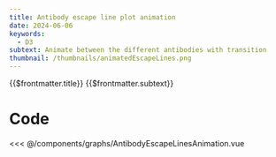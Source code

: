 ```yaml
---
title: Antibody escape line plot animation
date: 2024-06-06
keywords:
  - D3
subtext: Animate between the different antibodies with transition
thumbnail: /thumbnails/animatedEscapeLines.png
---
```


<script setup>
  import AntibodyEscapeLinesAnimation from '/components/graphs/AntibodyEscapeLinesAnimation.vue';
</script>

<FigureTitle>{{$frontmatter.title}}</FigureTitle>
<SubtitleHeader>{{$frontmatter.subtext}}</SubtitleHeader>
<D3PlotContainer>
<AntibodyEscapeLinesAnimation />
</D3PlotContainer>


<div class='code-below-figure'>

# Code

<<< @/components/graphs/AntibodyEscapeLinesAnimation.vue

</div>
